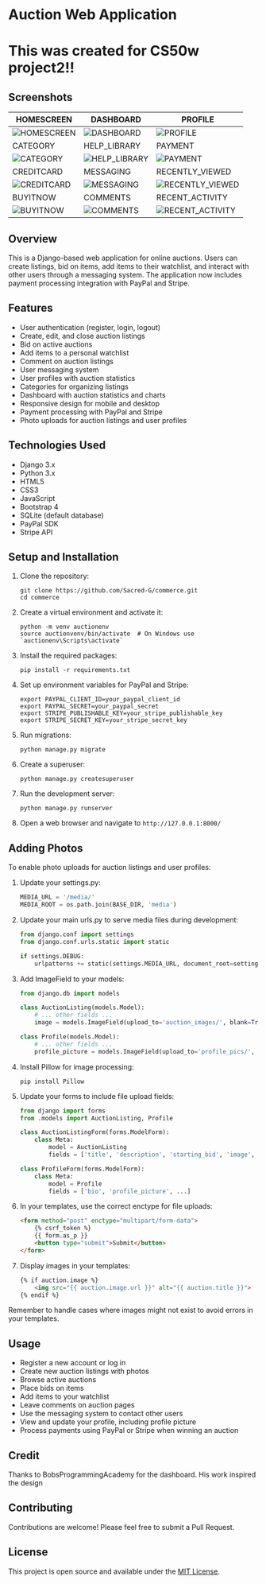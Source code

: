 # Auction Web Application

# This was created for CS50w project2!!

## Screenshots

| HOMESCREEN | DASHBOARD | PROFILE |
|------------|-----------|---------|
| ![HOMESCREEN](https://i.ibb.co/3NNQWkt/Screenshot-2024-08-09-at-12-46-05-AM.png) | ![DASHBOARD](https://i.ibb.co/gT0HKfb/Screenshot-2024-08-09-at-12-45-55-AM.png) | ![PROFILE](https://i.ibb.co/KrPTHKv/Screenshot-2024-08-09-at-12-53-33-AM.png) |
| CATEGORY | HELP_LIBRARY | PAYMENT |
| ![CATEGORY](https://i.ibb.co/ryyP5gL/Screenshot-2024-08-09-at-12-52-14-AM.png) | ![HELP_LIBRARY](https://i.ibb.co/Z2wktpy/Screenshot-2024-08-09-at-12-52-41-AM.png) | ![PAYMENT](https://i.ibb.co/gvg87bK/Screenshot-2024-08-09-at-12-50-42-AM.png) |
| CREDITCARD | MESSAGING | RECENTLY_VIEWED |
| ![CREDITCARD](https://i.ibb.co/K7Qy2bM/Screenshot-2024-08-09-at-12-51-11-AM.png) | ![MESSAGING](https://i.ibb.co/tDL8qQS/Screenshot-2024-08-09-at-12-53-43-AM.png) | ![RECENTLY_VIEWED](https://i.ibb.co/jTGG1Qc/Screenshot-2024-08-09-at-1-50-16-AM.png) |
| BUYITNOW | COMMENTS | RECENT_ACTIVITY |
| ![BUYITNOW](https://i.ibb.co/RzDTtpt/BUYITNOW.png) | ![COMMENTS](https://i.ibb.co/RhYWyyL/Screenshot-2024-08-09-at-12-50-28-AM.png) | ![RECENT_ACTIVITY](https://i.ibb.co/T1bHMcn/Screenshot-2024-08-09-at-02-00-15-SGB-Auctions.png) |

## Overview
This is a Django-based web application for online auctions. Users can create listings, bid on items, add items to their watchlist, and interact with other users through a messaging system. The application now includes payment processing integration with PayPal and Stripe.

## Features

* User authentication (register, login, logout)
* Create, edit, and close auction listings
* Bid on active auctions
* Add items to a personal watchlist
* Comment on auction listings
* User messaging system
* User profiles with auction statistics
* Categories for organizing listings
* Dashboard with auction statistics and charts
* Responsive design for mobile and desktop
* Payment processing with PayPal and Stripe
* Photo uploads for auction listings and user profiles

## Technologies Used

* Django 3.x
* Python 3.x
* HTML5
* CSS3
* JavaScript
* Bootstrap 4
* SQLite (default database)
* PayPal SDK
* Stripe API

## Setup and Installation

1. Clone the repository:

   ```
   git clone https://github.com/Sacred-G/commerce.git
   cd commerce
   ```

2. Create a virtual environment and activate it:

   ```
   python -m venv auctionenv
   source auctionvenv/bin/activate  # On Windows use `auctionenv\Scripts\activate`
   ```

3. Install the required packages:

   ```
   pip install -r requirements.txt
   ```

4. Set up environment variables for PayPal and Stripe:

   ```
   export PAYPAL_CLIENT_ID=your_paypal_client_id
   export PAYPAL_SECRET=your_paypal_secret
   export STRIPE_PUBLISHABLE_KEY=your_stripe_publishable_key
   export STRIPE_SECRET_KEY=your_stripe_secret_key
   ```

5. Run migrations:

   ```
   python manage.py migrate
   ```

6. Create a superuser:

   ```
   python manage.py createsuperuser
   ```

7. Run the development server:

   ```
   python manage.py runserver

   ```

8. Open a web browser and navigate to `http://127.0.0.1:8000/`

## Adding Photos

To enable photo uploads for auction listings and user profiles:

1. Update your settings.py:

   ```python
   MEDIA_URL = '/media/'
   MEDIA_ROOT = os.path.join(BASE_DIR, 'media')
   ```

2. Update your main urls.py to serve media files during development:

   ```python
   from django.conf import settings
   from django.conf.urls.static import static

   if settings.DEBUG:
       urlpatterns += static(settings.MEDIA_URL, document_root=settings.MEDIA_ROOT)
   ```

3. Add ImageField to your models:

   ```python
   from django.db import models

   class AuctionListing(models.Model):
       # ... other fields ...
       image = models.ImageField(upload_to='auction_images/', blank=True, null=True)

   class Profile(models.Model):
       # ... other fields ...
       profile_picture = models.ImageField(upload_to='profile_pics/', blank=True, null=True)
   ```

4. Install Pillow for image processing:

   ```
   pip install Pillow
   ```

5. Update your forms to include file upload fields:

   ```python
   from django import forms
   from .models import AuctionListing, Profile

   class AuctionListingForm(forms.ModelForm):
       class Meta:
           model = AuctionListing
           fields = ['title', 'description', 'starting_bid', 'image', ...]

   class ProfileForm(forms.ModelForm):
       class Meta:
           model = Profile
           fields = ['bio', 'profile_picture', ...]
   ```

6. In your templates, use the correct enctype for file uploads:

   ```html
   <form method="post" enctype="multipart/form-data">
       {% csrf_token %}
       {{ form.as_p }}
       <button type="submit">Submit</button>
   </form>
   ```

7. Display images in your templates:

   ```html
   {% if auction.image %}
       <img src="{{ auction.image.url }}" alt="{{ auction.title }}">
   {% endif %}
   ```

Remember to handle cases where images might not exist to avoid errors in your templates.

## Usage

* Register a new account or log in
* Create new auction listings with photos
* Browse active auctions
* Place bids on items
* Add items to your watchlist
* Leave comments on auction pages
* Use the messaging system to contact other users
* View and update your profile, including profile picture
* Process payments using PayPal or Stripe when winning an auction

## Credit

Thanks to BobsProgrammingAcademy for the dashboard. His work inspired the design

## Contributing

Contributions are welcome! Please feel free to submit a Pull Request.

## License

This project is open source and available under the [MIT License](LICENSE).
